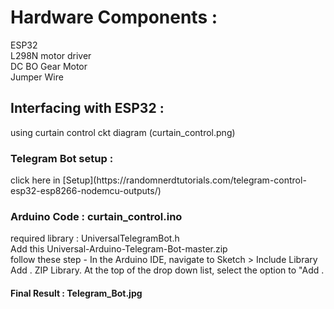 <h1>Hardware Components :</h1>
<p>ESP32<br>
L298N motor driver<br>
DC BO Gear Motor<br>
Jumper Wire</p>
<h2>Interfacing with ESP32 :</h2>
<p>using curtain control ckt diagram (curtain_control.png) </p> 
<h3>Telegram Bot setup : </h3>
click here in [Setup](https://randomnerdtutorials.com/telegram-control-esp32-esp8266-nodemcu-outputs/)
<h3>Arduino Code : curtain_control.ino</h3>
<p>required library : UniversalTelegramBot.h <br>
Add this Universal-Arduino-Telegram-Bot-master.zip <br>
follow these step - In the Arduino IDE, navigate to Sketch > Include Library <br>
Add . ZIP Library. At the top of the drop down list, select the option to "Add . </p>
<h4>Final Result : Telegram_Bot.jpg </b></h4>
